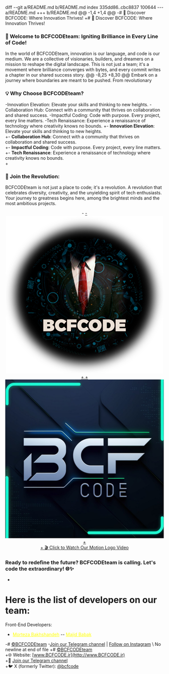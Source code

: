 diff --git a/README.md b/README.md
index 335dd86..cbc8837 100644
--- a/README.md
+++ b/README.md
@@ -1,4 +1,4 @@
-# 🚀 Discover BCFCODE: Where Innovation Thrives!
+# 🚀 Discover BCFCODE: Where Innovation Thrives! 
 ### 🌟 Welcome to BCFCODEteam: Igniting Brilliance in Every Line of Code!
 
 In the world of BCFCODEteam, innovation is our language, and code is our medium. We are a collective of visionaries, builders, and dreamers on a mission to reshape the digital landscape. This is not just a team; it's a movement where brilliance converges with bytes, and every commit writes a chapter in our shared success story.
@@ -8,25 +8,30 @@ Embark on a journey where boundaries are meant to be pushed. From revolutionary
 
 ### 💡 Why Choose BCFCODEteam?
 
-Innovation Elevation: Elevate your skills and thinking to new heights.
-Collaboration Hub: Connect with a community that thrives on collaboration and shared success.
-Impactful Coding: Code with purpose. Every project, every line matters.
-Tech Renaissance: Experience a renaissance of technology where creativity knows no bounds.
+- **Innovation Elevation**: Elevate your skills and thinking to new heights.  
+- **Collaboration Hub**: Connect with a community that thrives on collaboration and shared success.  
+- **Impactful Coding**: Code with purpose. Every project, every line matters.  
+- **Tech Renaissance**: Experience a renaissance of technology where creativity knows no bounds.  
+
 ### 🤝 Join the Revolution:
 BCFCODEteam is not just a place to code; it's a revolution. A revolution that celebrates diversity, creativity, and the unyielding spirit of tech enthusiasts. Your journey to greatness begins here, among the brightest minds and the most ambitious projects.
 
 <p align="center">
-  <a href="https://github.com/BCFCODE">
-    <img src="assets/BCFCODE-LOGO.png" alt="BCFCODE LOGO">
+  <a href="./assets/BCFCODE%20LOGO%20motion.mp4">
+    <img src="./assets/BCFCODE LOGO.jpg" alt="Play BCFCODE Motion Video" />
+    <br/>
+    🎬 Click to Watch Our Motion Logo Video
   </a>
 </p>
 
 ### Ready to redefine the future? BCFCODEteam is calling. Let's code the extraordinary! 🌐✨
+
 # Here is the list of developers on our team:
 
 Front-End Developers:
 - <a href="https://www.linkedin.com/in/morteza-bakhshandeh-813598260/" style="color: yellow;">Morteza Bakhshandeh</a>
-- <a href="https://www.linkedin.com/in/majid-babak-aab039156/" style="color: yellow;">Majid Babak</a>
 
-# [©BCFCODEteam](https://github.com/BCFCODE)
-[Join our Telegram channel](https://t.me/BCFCODE) | [Follow on Instagram](https://www.instagram.com/bcfcodeteam/?igshid=MzRlODBiNWFlZA%3D%3D)
\ No newline at end of file
+# [©BCFCODEteam](https://github.com/BCFCODE)  
+🌐 Website: [www.BCFCODE.ir](http://www.BCFCODE.ir)  
+📢 [Join our Telegram channel](https://t.me/BCFCODE)  
+🐦 X (formerly Twitter): [@bcfcode](https://x.com/bcfcode)
